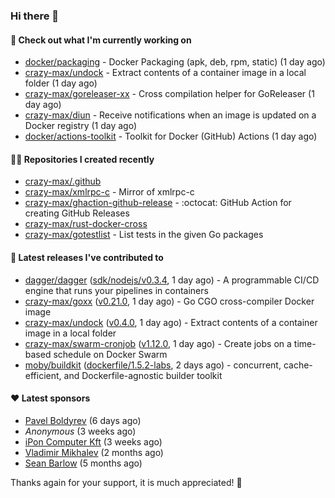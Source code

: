 ### Hi there 👋

#### 👷 Check out what I'm currently working on

- [docker/packaging](https://github.com/docker/packaging) - Docker Packaging (apk, deb, rpm, static) (1 day ago)
- [crazy-max/undock](https://github.com/crazy-max/undock) - Extract contents of a container image in a local folder (1 day ago)
- [crazy-max/goreleaser-xx](https://github.com/crazy-max/goreleaser-xx) - Cross compilation helper for GoReleaser (1 day ago)
- [crazy-max/diun](https://github.com/crazy-max/diun) - Receive notifications when an image is updated on a Docker registry (1 day ago)
- [docker/actions-toolkit](https://github.com/docker/actions-toolkit) - Toolkit for Docker (GitHub) Actions (1 day ago)

#### 👨‍💻 Repositories I created recently

- [crazy-max/.github](https://github.com/crazy-max/.github)
- [crazy-max/xmlrpc-c](https://github.com/crazy-max/xmlrpc-c) - Mirror of xmlrpc-c
- [crazy-max/ghaction-github-release](https://github.com/crazy-max/ghaction-github-release) - :octocat: GitHub Action for creating GitHub Releases
- [crazy-max/rust-docker-cross](https://github.com/crazy-max/rust-docker-cross)
- [crazy-max/gotestlist](https://github.com/crazy-max/gotestlist) - List tests in the given Go packages

#### 🚀 Latest releases I've contributed to

- [dagger/dagger](https://github.com/dagger/dagger) ([sdk/nodejs/v0.3.4](https://github.com/dagger/dagger/releases/tag/sdk/nodejs/v0.3.4), 1 day ago) - A programmable CI/CD engine that runs your pipelines in containers
- [crazy-max/goxx](https://github.com/crazy-max/goxx) ([v0.21.0](https://github.com/crazy-max/goxx/releases/tag/v0.21.0), 1 day ago) - Go CGO cross-compiler Docker image
- [crazy-max/undock](https://github.com/crazy-max/undock) ([v0.4.0](https://github.com/crazy-max/undock/releases/tag/v0.4.0), 1 day ago) - Extract contents of a container image in a local folder
- [crazy-max/swarm-cronjob](https://github.com/crazy-max/swarm-cronjob) ([v1.12.0](https://github.com/crazy-max/swarm-cronjob/releases/tag/v1.12.0), 1 day ago) - Create jobs on a time-based schedule on Docker Swarm
- [moby/buildkit](https://github.com/moby/buildkit) ([dockerfile/1.5.2-labs](https://github.com/moby/buildkit/releases/tag/dockerfile/1.5.2-labs), 2 days ago) - concurrent, cache-efficient, and Dockerfile-agnostic builder toolkit

#### ❤️ Latest sponsors
- [Pavel Boldyrev](https://github.com/bpg) (6 days ago)
- _Anonymous_ (3 weeks ago)
- [iPon Computer Kft](https://github.com/iponcomputer) (3 weeks ago)
- [Vladimir Mikhalev](https://github.com/heyValdemar) (2 months ago)
- [Sean Barlow](https://github.com/woolrab6) (5 months ago)

Thanks again for your support, it is much appreciated! 🙏
